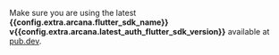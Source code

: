 Make sure you are using the latest **{{config.extra.arcana.flutter_sdk_name}} v{{config.extra.arcana.latest_auth_flutter_sdk_version}}** available at [pub.dev](https://pub.dev/packages/arcana_auth_flutter).